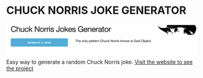 # CHUCK NORRIS JOKE GENERATOR
![](images/example.png)
Easy way to generate a random Chuck Norris joke.
[Visit the website to see the project](http://chuck-norris-jokes-generator.surge.sh/)
